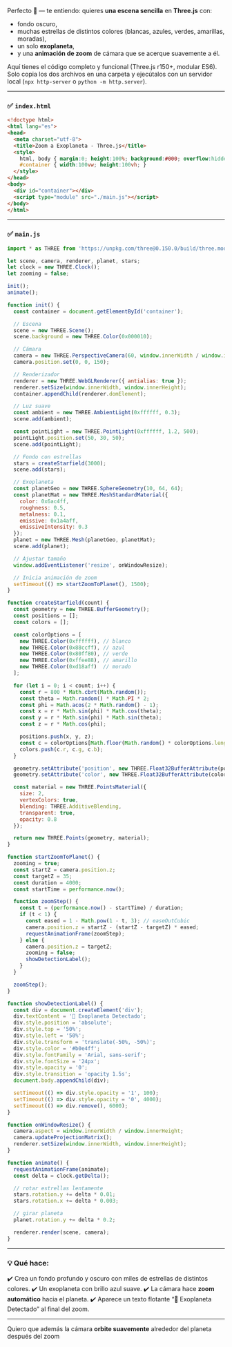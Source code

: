 Perfecto 💫 — te entiendo:
quieres **una escena sencilla** en **Three.js** con:

* fondo oscuro,
* muchas estrellas de distintos colores (blancas, azules, verdes, amarillas, moradas),
* un solo **exoplaneta**,
* y una **animación de zoom** de cámara que se acerque suavemente a él.

Aquí tienes el código completo y funcional (Three.js r150+, modular ES6).
Solo copia los dos archivos en una carpeta y ejecútalos con un servidor local (`npx http-server` o `python -m http.server`).

---

### ✅ `index.html`

```html
<!doctype html>
<html lang="es">
<head>
  <meta charset="utf-8">
  <title>Zoom a Exoplaneta - Three.js</title>
  <style>
    html, body { margin:0; height:100%; background:#000; overflow:hidden; }
    #container { width:100vw; height:100vh; }
  </style>
</head>
<body>
  <div id="container"></div>
  <script type="module" src="./main.js"></script>
</body>
</html>
```

---

### ✅ `main.js`

```js
import * as THREE from 'https://unpkg.com/three@0.150.0/build/three.module.js';

let scene, camera, renderer, planet, stars;
let clock = new THREE.Clock();
let zooming = false;

init();
animate();

function init() {
  const container = document.getElementById('container');

  // Escena
  scene = new THREE.Scene();
  scene.background = new THREE.Color(0x000010);

  // Cámara
  camera = new THREE.PerspectiveCamera(60, window.innerWidth / window.innerHeight, 0.1, 2000);
  camera.position.set(0, 0, 150);

  // Renderizador
  renderer = new THREE.WebGLRenderer({ antialias: true });
  renderer.setSize(window.innerWidth, window.innerHeight);
  container.appendChild(renderer.domElement);

  // Luz suave
  const ambient = new THREE.AmbientLight(0xffffff, 0.3);
  scene.add(ambient);

  const pointLight = new THREE.PointLight(0xffffff, 1.2, 500);
  pointLight.position.set(50, 30, 50);
  scene.add(pointLight);

  // Fondo con estrellas
  stars = createStarfield(3000);
  scene.add(stars);

  // Exoplaneta
  const planetGeo = new THREE.SphereGeometry(10, 64, 64);
  const planetMat = new THREE.MeshStandardMaterial({
    color: 0x6ac4ff,
    roughness: 0.5,
    metalness: 0.1,
    emissive: 0x1a4aff,
    emissiveIntensity: 0.3
  });
  planet = new THREE.Mesh(planetGeo, planetMat);
  scene.add(planet);

  // Ajustar tamaño
  window.addEventListener('resize', onWindowResize);

  // Inicia animación de zoom
  setTimeout(() => startZoomToPlanet(), 1500);
}

function createStarfield(count) {
  const geometry = new THREE.BufferGeometry();
  const positions = [];
  const colors = [];

  const colorOptions = [
    new THREE.Color(0xffffff), // blanco
    new THREE.Color(0x88ccff), // azul
    new THREE.Color(0x80ff80), // verde
    new THREE.Color(0xffee88), // amarillo
    new THREE.Color(0xd18aff)  // morado
  ];

  for (let i = 0; i < count; i++) {
    const r = 800 * Math.cbrt(Math.random());
    const theta = Math.random() * Math.PI * 2;
    const phi = Math.acos(2 * Math.random() - 1);
    const x = r * Math.sin(phi) * Math.cos(theta);
    const y = r * Math.sin(phi) * Math.sin(theta);
    const z = r * Math.cos(phi);

    positions.push(x, y, z);
    const c = colorOptions[Math.floor(Math.random() * colorOptions.length)];
    colors.push(c.r, c.g, c.b);
  }

  geometry.setAttribute('position', new THREE.Float32BufferAttribute(positions, 3));
  geometry.setAttribute('color', new THREE.Float32BufferAttribute(colors, 3));

  const material = new THREE.PointsMaterial({
    size: 2,
    vertexColors: true,
    blending: THREE.AdditiveBlending,
    transparent: true,
    opacity: 0.8
  });

  return new THREE.Points(geometry, material);
}

function startZoomToPlanet() {
  zooming = true;
  const startZ = camera.position.z;
  const targetZ = 35;
  const duration = 4000;
  const startTime = performance.now();

  function zoomStep() {
    const t = (performance.now() - startTime) / duration;
    if (t < 1) {
      const eased = 1 - Math.pow(1 - t, 3); // easeOutCubic
      camera.position.z = startZ - (startZ - targetZ) * eased;
      requestAnimationFrame(zoomStep);
    } else {
      camera.position.z = targetZ;
      zooming = false;
      showDetectionLabel();
    }
  }

  zoomStep();
}

function showDetectionLabel() {
  const div = document.createElement('div');
  div.textContent = '🌌 Exoplaneta Detectado';
  div.style.position = 'absolute';
  div.style.top = '50%';
  div.style.left = '50%';
  div.style.transform = 'translate(-50%, -50%)';
  div.style.color = '#b0e4ff';
  div.style.fontFamily = 'Arial, sans-serif';
  div.style.fontSize = '24px';
  div.style.opacity = '0';
  div.style.transition = 'opacity 1.5s';
  document.body.appendChild(div);

  setTimeout(() => div.style.opacity = '1', 100);
  setTimeout(() => div.style.opacity = '0', 4000);
  setTimeout(() => div.remove(), 6000);
}

function onWindowResize() {
  camera.aspect = window.innerWidth / window.innerHeight;
  camera.updateProjectionMatrix();
  renderer.setSize(window.innerWidth, window.innerHeight);
}

function animate() {
  requestAnimationFrame(animate);
  const delta = clock.getDelta();

  // rotar estrellas lentamente
  stars.rotation.y += delta * 0.01;
  stars.rotation.x += delta * 0.003;

  // girar planeta
  planet.rotation.y += delta * 0.2;

  renderer.render(scene, camera);
}
```

---

### 💡 Qué hace:

✔️ Crea un fondo profundo y oscuro con miles de estrellas de distintos colores.
✔️ Un exoplaneta con brillo azul suave.
✔️ La cámara hace **zoom automático** hacia el planeta.
✔️ Aparece un texto flotante “🌌 Exoplaneta Detectado” al final del zoom.

---

Quiero que además la cámara **orbite suavemente** alrededor del planeta después del zoom